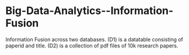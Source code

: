 # Big-Data-Analytics--Information-Fusion
Information Fusion across two databases. (D1) is a datatable consisting of paperid and title. (D2) is a collection of pdf files of 10k research papers.
